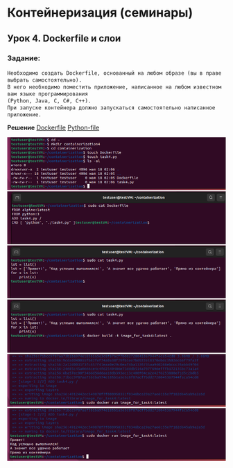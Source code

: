 # Контейнеризация (семинары)
## Урок 4. Dockerfile и слои
### **Задание:**
    Необходимо создать Dockerfile, основанный на любом образе (вы в праве выбрать самостоятельно).
    В него необходимо поместить приложение, написанное на любом известном вам языке программирования 
    (Python, Java, C, С#, C++).
    При запуске контейнера должно запускаться самостоятельно написанное приложение.
**Решение**
[Dockerfile](https://github.com/Terekhov-A-S/Containerization-Seminar_4/blob/main/Dockerfile)
[Python-file](https://github.com/Terekhov-A-S/Containerization-Seminar_4/blob/main/task4.py)

![command for linux containerization](https://github.com/Terekhov-A-S/Containerization-Seminar_4/blob/main/source/02-08-35.png?raw=true)
![command for linux containerization](https://github.com/Terekhov-A-S/Containerization-Seminar_4/blob/main/source/02-09-34.png?raw=true)
![command for linux containerization](https://github.com/Terekhov-A-S/Containerization-Seminar_4/blob/main/source/02-10-00.png?raw=true)
![command for linux containerization](https://github.com/Terekhov-A-S/Containerization-Seminar_4/blob/main/source/02-10-58.png?raw=true)
![command for linux containerization](https://github.com/Terekhov-A-S/Containerization-Seminar_4/blob/main/source/02-12-45.png?raw=true)
![command for linux containerization](https://github.com/Terekhov-A-S/Containerization-Seminar_4/blob/main/source/02-12-54.png?raw=true)
